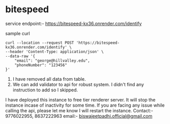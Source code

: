 # bitespeed

service endpoint:- https://bitespeed-kx36.onrender.com/identify

sample curl
```
curl --location --request POST 'https://bitespeed-kx36.onrender.com/identify' \
--header 'Content-Type: application/json' \
--data-raw '{
    "email": "george@hillvalley.edu",
    "phoneNumber": "123456"
}'
```

1. I have removed all data from table.
2. We can add validator to api for robust system. I didn't find any instruction to add so I skipped.

 I have deployed this instance to free tier renderer server. It will stop the instance incase of inactivity for some time. If you are facing any issue while calling the api, please let me know I will restart the instance. 
Contact:- 9776022955, 8637222963
email:- biswajeetpadhi.official@gmail.com